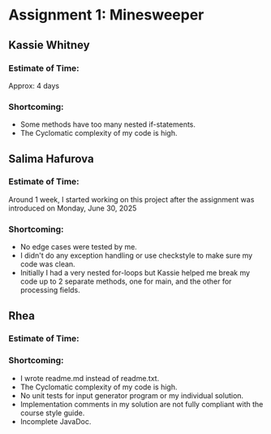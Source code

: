 # Assignment 1: Minesweeper

##   Kassie Whitney
### Estimate of Time: 
Approx: 4 days
### Shortcoming: 
- Some methods have too many nested if-statements.
- The Cyclomatic complexity of my code is high.

##   Salima Hafurova
### Estimate of Time: 
Around 1 week, I started working on this project after the assignment was introduced on Monday, June 30, 2025
### Shortcoming:
- No edge cases were tested by me.
- I didn't do any exception handling or use checkstyle to make sure my code was clean.
- Initially I had a very nested for-loops but Kassie helped me break my code up to 2 separate methods, one for main,
and the other for processing fields.

##   Rhea
### Estimate of Time: 
### Shortcoming:
- I wrote readme.md instead of readme.txt.
- The Cyclomatic complexity of my code is high.
- No unit tests for input generator program or my individual solution.
- Implementation comments in my solution are not fully compliant with the course style guide.
- Incomplete JavaDoc.